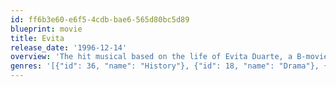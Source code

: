 ```yaml
---
id: ff6b3e60-e6f5-4cdb-bae6-565d80bc5d89
blueprint: movie
title: Evita
release_date: '1996-12-14'
overview: 'The hit musical based on the life of Evita Duarte, a B-movie Argentinian actress who eventually became the wife of Argentinian president and dictator Juan Perón, and the most beloved and hated woman in Argentina.'
genres: '[{"id": 36, "name": "History"}, {"id": 18, "name": "Drama"}, {"id": 10402, "name": "Music"}]'
---
```

